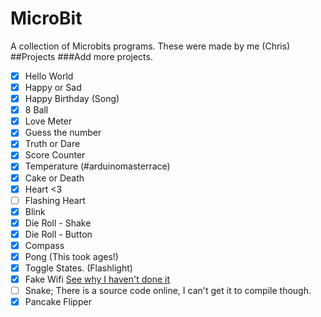 # MicroBit
A collection of Microbits programs. These were made by me (Chris)
##Projects
###Add more projects.
- [x] Hello World
- [x] Happy or Sad
- [x] Happy Birthday (Song)
- [x] 8 Ball
- [x] Love Meter
- [x] Guess the number
- [x] Truth or Dare
- [x] Score Counter
- [x] Temperature (#arduinomasterrace)
- [x] Cake or Death
- [x] Heart <3
- [ ] Flashing Heart
- [x] Blink
- [x] Die Roll - Shake
- [x] Die Roll - Button
- [x] Compass
- [x] Pong (This took ages!)
- [x] Toggle States. (Flashlight)
- [x] Fake Wifi [See why I haven't done it](https://twitter.com/ThorinDev/status/719518261205995522)
- [ ] Snake; There is a source code online, I can't get it to compile though.
- [x] Pancake Flipper
